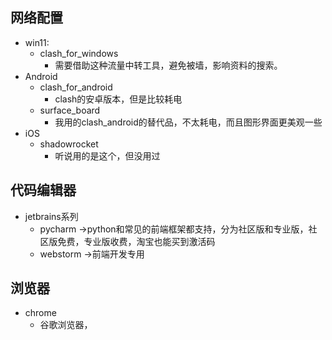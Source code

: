 ## 网络配置

- win11:
  - clash_for_windows
    - 需要借助这种流量中转工具，避免被墙，影响资料的搜索。
- Android
  - clash_for_android
    - clash的安卓版本，但是比较耗电
  - surface_board
    - 我用的clash_android的替代品，不太耗电，而且图形界面更美观一些
- iOS
  - shadowrocket
    - 听说用的是这个，但没用过

## 代码编辑器

- jetbrains系列
  - pycharm ->python和常见的前端框架都支持，分为社区版和专业版，社区版免费，专业版收费，淘宝也能买到激活码
  - webstorm ->前端开发专用

## 浏览器

- chrome
  - 谷歌浏览器，

